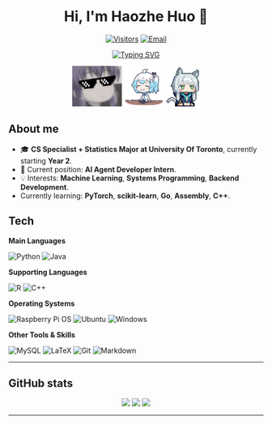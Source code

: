 <!-- Profile README for Jackymn25 -->

<div align="center">

# Hi, I'm **Haozhe Huo** 👋
<div align="center">

[![Visitors](https://komarev.com/ghpvc/?username=Jackymn25&style=flat-square)](#)
[![Email](https://img.shields.io/badge/Email-jacky.huo%40mail.utoronto.ca-red?style=flat-square)](mailto:jacky.huo@mail.utoronto.ca)

</div>

[![Typing SVG](https://readme-typing-svg.demolab.com?pause=1200&center=true&vCenter=true&color=0000FF&width=650&lines=感谢你的关注+|+Thanks+for+Your+Support)](https://git.io/typing-svg)

<div align="center">
  <img src="./assets/1.gif" alt="Banner Anime" height="80" />
  <img src="./assets/2.gif" alt="Cool Anime" height="80" />
  <img src="./assets/3.gif" alt="Cute Anime" height="80" />
</div>
</div> <!-- closed -->

## About me
- 🎓 **CS Specialist + Statistics Major at University Of Toronto**, currently starting **Year 2**.
- 💼 Current position: **AI Agent Developer Intern**.
- 💡 Interests: **Machine Learning**, **Systems Programming**, **Backend Development**.
- Currently learning: **PyTorch**, **scikit-learn**, **Go**, **Assembly**, **C++**.

## Tech
**Main Languages**

![Python](https://img.shields.io/badge/Python-3776AB?logo=python&logoColor=white&style=flat)
![Java](https://img.shields.io/badge/Java-ED8B00?logo=openjdk&logoColor=white&style=flat)

**Supporting Languages**

![R](https://img.shields.io/badge/R-276DC3?logo=r&logoColor=white&style=flat)
![C++](https://img.shields.io/badge/C%2B%2B-00599C?logo=c%2B%2B&logoColor=white&style=flat)

**Operating Systems**

![Raspberry Pi OS](https://img.shields.io/badge/Raspberry%20Pi%20OS-A22846?logo=raspberry-pi&logoColor=white&style=flat)
![Ubuntu](https://img.shields.io/badge/Ubuntu-E95420?logo=ubuntu&logoColor=white&style=flat)
![Windows](https://img.shields.io/badge/Windows-0078D6?logo=windows&logoColor=white&style=flat)

**Other Tools & Skills**

![MySQL](https://img.shields.io/badge/MySQL-4479A1?logo=mysql&logoColor=white&style=flat)
![LaTeX](https://img.shields.io/badge/LaTeX-008080?logo=latex&logoColor=white&style=flat)
![Git](https://img.shields.io/badge/Git-F05032?logo=git&logoColor=white&style=flat)
![Markdown](https://img.shields.io/badge/Markdown-000000?logo=markdown&logoColor=white&style=flat)

---

## GitHub stats
<div align="center">

<img src="https://github-readme-stats.vercel.app/api?username=Jackymn25&show_icons=true&theme=dark" height="150" />
<img src="https://github-readme-stats.vercel.app/api/top-langs/?username=Jackymn25&layout=compact&theme=dark" height="150" />
<img src="https://github-readme-streak-stats.herokuapp.com/?user=Jackymn25&theme=dark" height="150" />

</div>

---
<!--
**Jackymn25/Jackymn25** is a ✨ _special_ ✨ repository because its `README.md` (this file) appears on your GitHub profile.

Here are some ideas to get you started:

- 🔭 I’m currently working on ...
- 🌱 I’m currently learning ...
- 👯 I’m looking to collaborate on ...
- 🤔 I’m looking for help with ...
- 💬 Ask me about ...
- 📫 How to reach me: ...
- 😄 Pronouns: ...
- ⚡ Fun fact: ...
-->

